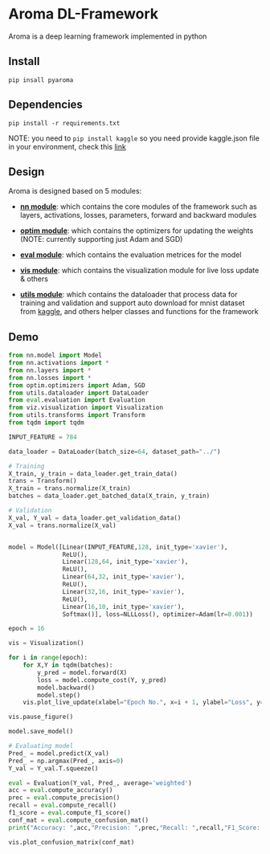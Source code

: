 # Aroma DL-Framework
Aroma is a deep learning framework implemented in python

## Install
```
pip insall pyaroma
```

## Dependencies 
```
pip install -r requirements.txt 
```

NOTE: you need to `pip install kaggle` so you need provide kaggle.json file in your environment, check this [link](https://www.kaggle.com/docs/api)

## Design
Aroma is designed based on 5 modules:

- [**nn module**](src/nn/): which contains the core modules of the framework such as layers, activations, losses, parameters, forward and backward modules

- [**optim module**](src/optim/): which contains the optimizers for updating the weights (NOTE: currently supporting just Adam and SGD)

- [**eval module**](src/eval/): which contains the evaluation metrices for the model

- [**vis module**](src/vis/): which contains the visualization module for live loss update & others

- [**utils module**](src/utils/): which contains the dataloader that process data for training and validation and support auto download for mnist dataset from [kaggle](https://www.kaggle.com/c/digit-recognizer), and others helper classes and functions for the framework


## Demo
```python
from nn.model import Model
from nn.activations import *
from nn.layers import *
from nn.losses import *
from optim.optimizers import Adam, SGD
from utils.dataloader import DataLoader
from eval.evaluation import Evaluation
from viz.visualization import Visualization
from utils.transforms import Transform
from tqdm import tqdm

INPUT_FEATURE = 784

data_loader = DataLoader(batch_size=64, dataset_path="../")

# Training
X_train, y_train = data_loader.get_train_data()
trans = Transform()
X_train = trans.normalize(X_train)
batches = data_loader.get_batched_data(X_train, y_train)

# Validation
X_val, Y_val = data_loader.get_validation_data()
X_val = trans.normalize(X_val)


model = Model([Linear(INPUT_FEATURE,128, init_type='xavier'),
               ReLU(),
               Linear(128,64, init_type='xavier'),
               ReLU(),
               Linear(64,32, init_type='xavier'),
               ReLU(),
               Linear(32,16, init_type='xavier'),
               ReLU(),
               Linear(16,10, init_type='xavier'),
               Softmax()], loss=NLLLoss(), optimizer=Adam(lr=0.001))

epoch = 16

vis = Visualization()

for i in range(epoch):
    for X,Y in tqdm(batches):
        y_pred = model.forward(X)
        loss = model.compute_cost(Y, y_pred)
        model.backward()
        model.step()
    vis.plot_live_update(xlabel="Epoch No.", x=i + 1, ylabel="Loss", y=loss)

vis.pause_figure()

model.save_model()

# Evaluating model
Pred_ = model.predict(X_val)
Pred_ = np.argmax(Pred_, axis=0)
Y_val = Y_val.T.squeeze()

eval = Evaluation(Y_val, Pred_, average='weighted')
acc = eval.compute_accuracy()
prec = eval.compute_precision()
recall = eval.compute_recall()
f1_score = eval.compute_f1_score()
conf_mat = eval.compute_confusion_mat()
print("Accuracy: ",acc,"Precision: ",prec,"Recall: ",recall,"F1_Score: ",f1_score)   

vis.plot_confusion_matrix(conf_mat)

```
